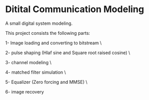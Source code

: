 # Ditital Communication Modeling
 A small digital system modeling.

 This project consists the following parts:
 
1- Image loading and converting to bitstream \

2- pulse shaping (Hlaf sine and Square root raised cosine) \

3- channel modeling \

4- matched filter simulation \

5- Equalizer (Zero forcing and MMSE) \

6- image recovery

